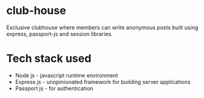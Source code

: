 # club-house
Exclusive clubhouse where members can write anonymous posts built using express, passport-js and session libraries.
# Tech stack used
- Node js - javascript runtime environment
- Express js - unopinionated framework for building server applications
- Passport js - for authentication
